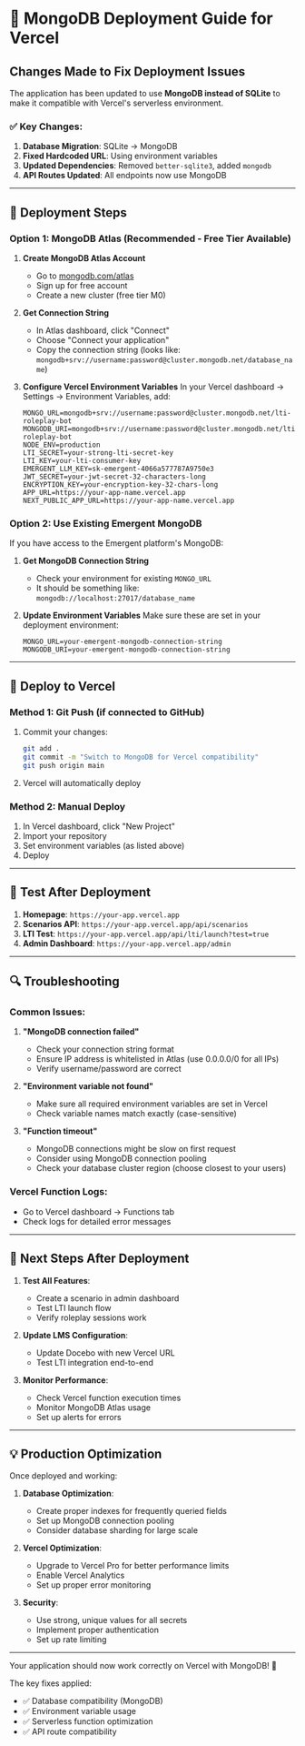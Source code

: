 # 🚀 MongoDB Deployment Guide for Vercel

## Changes Made to Fix Deployment Issues

The application has been updated to use **MongoDB instead of SQLite** to make it compatible with Vercel's serverless environment.

### ✅ Key Changes:
1. **Database Migration**: SQLite → MongoDB
2. **Fixed Hardcoded URL**: Using environment variables
3. **Updated Dependencies**: Removed `better-sqlite3`, added `mongodb`
4. **API Routes Updated**: All endpoints now use MongoDB

---

## 🔧 Deployment Steps

### Option 1: MongoDB Atlas (Recommended - Free Tier Available)

1. **Create MongoDB Atlas Account**
   - Go to [mongodb.com/atlas](https://mongodb.com/atlas)
   - Sign up for free account
   - Create a new cluster (free tier M0)

2. **Get Connection String**
   - In Atlas dashboard, click "Connect"
   - Choose "Connect your application"
   - Copy the connection string (looks like: `mongodb+srv://username:password@cluster.mongodb.net/database_name`)

3. **Configure Vercel Environment Variables**
   In your Vercel dashboard → Settings → Environment Variables, add:
   ```
   MONGO_URL=mongodb+srv://username:password@cluster.mongodb.net/lti-roleplay-bot
   MONGODB_URI=mongodb+srv://username:password@cluster.mongodb.net/lti-roleplay-bot
   NODE_ENV=production
   LTI_SECRET=your-strong-lti-secret-key
   LTI_KEY=your-lti-consumer-key
   EMERGENT_LLM_KEY=sk-emergent-4066a577787A9750e3
   JWT_SECRET=your-jwt-secret-32-characters-long
   ENCRYPTION_KEY=your-encryption-key-32-chars-long
   APP_URL=https://your-app-name.vercel.app
   NEXT_PUBLIC_APP_URL=https://your-app-name.vercel.app
   ```

### Option 2: Use Existing Emergent MongoDB

If you have access to the Emergent platform's MongoDB:

1. **Get MongoDB Connection String**
   - Check your environment for existing `MONGO_URL`
   - It should be something like: `mongodb://localhost:27017/database_name`

2. **Update Environment Variables**
   Make sure these are set in your deployment environment:
   ```
   MONGO_URL=your-emergent-mongodb-connection-string
   MONGODB_URI=your-emergent-mongodb-connection-string
   ```

---

## 🚀 Deploy to Vercel

### Method 1: Git Push (if connected to GitHub)
1. Commit your changes:
   ```bash
   git add .
   git commit -m "Switch to MongoDB for Vercel compatibility"
   git push origin main
   ```
2. Vercel will automatically deploy

### Method 2: Manual Deploy
1. In Vercel dashboard, click "New Project"
2. Import your repository
3. Set environment variables (as listed above)
4. Deploy

---

## 🧪 Test After Deployment

1. **Homepage**: `https://your-app.vercel.app`
2. **Scenarios API**: `https://your-app.vercel.app/api/scenarios`
3. **LTI Test**: `https://your-app.vercel.app/api/lti/launch?test=true`
4. **Admin Dashboard**: `https://your-app.vercel.app/admin`

---

## 🔍 Troubleshooting

### Common Issues:

1. **"MongoDB connection failed"**
   - Check your connection string format
   - Ensure IP address is whitelisted in Atlas (use 0.0.0.0/0 for all IPs)
   - Verify username/password are correct

2. **"Environment variable not found"**
   - Make sure all required environment variables are set in Vercel
   - Check variable names match exactly (case-sensitive)

3. **"Function timeout"**
   - MongoDB connections might be slow on first request
   - Consider using MongoDB connection pooling
   - Check your database cluster region (choose closest to your users)

### Vercel Function Logs:
- Go to Vercel dashboard → Functions tab
- Check logs for detailed error messages

---

## 🎯 Next Steps After Deployment

1. **Test All Features**:
   - Create a scenario in admin dashboard
   - Test LTI launch flow
   - Verify roleplay sessions work

2. **Update LMS Configuration**:
   - Update Docebo with new Vercel URL
   - Test LTI integration end-to-end

3. **Monitor Performance**:
   - Check Vercel function execution times
   - Monitor MongoDB Atlas usage
   - Set up alerts for errors

---

## 💡 Production Optimization

Once deployed and working:

1. **Database Optimization**:
   - Create proper indexes for frequently queried fields
   - Set up MongoDB connection pooling
   - Consider database sharding for large scale

2. **Vercel Optimization**:
   - Upgrade to Vercel Pro for better performance limits
   - Enable Vercel Analytics
   - Set up proper error monitoring

3. **Security**:
   - Use strong, unique values for all secrets
   - Implement proper authentication
   - Set up rate limiting

---

Your application should now work correctly on Vercel with MongoDB! 🎉

The key fixes applied:
- ✅ Database compatibility (MongoDB)
- ✅ Environment variable usage
- ✅ Serverless function optimization
- ✅ API route compatibility